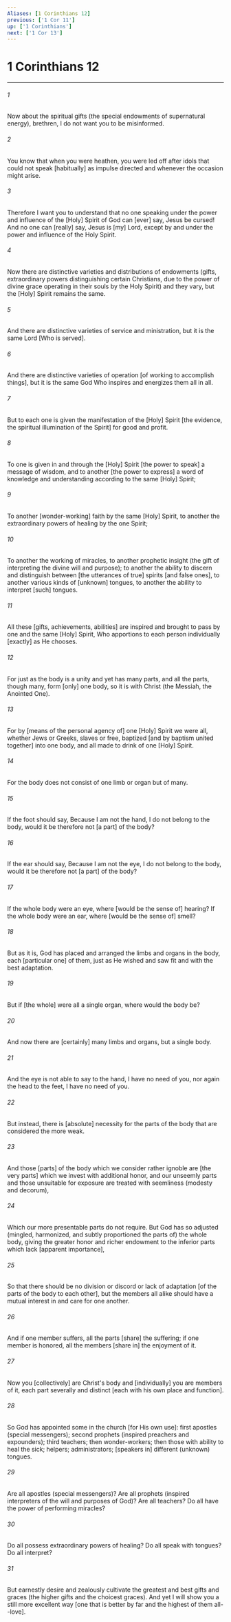 ```yaml
---
Aliases: [1 Corinthians 12]
previous: ['1 Cor 11']
up: ['1 Corinthians']
next: ['1 Cor 13']
---
```

# 1 Corinthians 12

***


###### 1 


Now about the spiritual gifts (the special endowments of supernatural energy), brethren, I do not want you to be misinformed. 


###### 2 


You know that when you were heathen, you were led off after idols that could not speak [habitually] as impulse directed and whenever the occasion might arise. 


###### 3 


Therefore I want you to understand that no one speaking under the power and influence of the [Holy] Spirit of God can [ever] say, Jesus be cursed! And no one can [really] say, Jesus is [my] Lord, except by and under the power and influence of the Holy Spirit. 


###### 4 


Now there are distinctive varieties and distributions of endowments (gifts, extraordinary powers distinguishing certain Christians, due to the power of divine grace operating in their souls by the Holy Spirit) and they vary, but the [Holy] Spirit remains the same. 


###### 5 


And there are distinctive varieties of service and ministration, but it is the same Lord [Who is served]. 


###### 6 


And there are distinctive varieties of operation [of working to accomplish things], but it is the same God Who inspires and energizes them all in all. 


###### 7 


But to each one is given the manifestation of the [Holy] Spirit [the evidence, the spiritual illumination of the Spirit] for good and profit. 


###### 8 


To one is given in and through the [Holy] Spirit [the power to speak] a message of wisdom, and to another [the power to express] a word of knowledge and understanding according to the same [Holy] Spirit; 


###### 9 


To another [wonder-working] faith by the same [Holy] Spirit, to another the extraordinary powers of healing by the one Spirit; 


###### 10 


To another the working of miracles, to another prophetic insight (the gift of interpreting the divine will and purpose); to another the ability to discern and distinguish between [the utterances of true] spirits [and false ones], to another various kinds of [unknown] tongues, to another the ability to interpret [such] tongues. 


###### 11 


All these [gifts, achievements, abilities] are inspired and brought to pass by one and the same [Holy] Spirit, Who apportions to each person individually [exactly] as He chooses. 


###### 12 


For just as the body is a unity and yet has many parts, and all the parts, though many, form [only] one body, so it is with Christ (the Messiah, the Anointed One). 


###### 13 


For by [means of the personal agency of] one [Holy] Spirit we were all, whether Jews or Greeks, slaves or free, baptized [and by baptism united together] into one body, and all made to drink of one [Holy] Spirit. 


###### 14 


For the body does not consist of one limb or organ but of many. 


###### 15 


If the foot should say, Because I am not the hand, I do not belong to the body, would it be therefore not [a part] of the body? 


###### 16 


If the ear should say, Because I am not the eye, I do not belong to the body, would it be therefore not [a part] of the body? 


###### 17 


If the whole body were an eye, where [would be the sense of] hearing? If the whole body were an ear, where [would be the sense of] smell? 


###### 18 


But as it is, God has placed and arranged the limbs and organs in the body, each [particular one] of them, just as He wished and saw fit and with the best adaptation. 


###### 19 


But if [the whole] were all a single organ, where would the body be? 


###### 20 


And now there are [certainly] many limbs and organs, but a single body. 


###### 21 


And the eye is not able to say to the hand, I have no need of you, nor again the head to the feet, I have no need of you. 


###### 22 


But instead, there is [absolute] necessity for the parts of the body that are considered the more weak. 


###### 23 


And those [parts] of the body which we consider rather ignoble are [the very parts] which we invest with additional honor, and our unseemly parts and those unsuitable for exposure are treated with seemliness (modesty and decorum), 


###### 24 


Which our more presentable parts do not require. But God has so adjusted (mingled, harmonized, and subtly proportioned the parts of) the whole body, giving the greater honor and richer endowment to the inferior parts which lack [apparent importance], 


###### 25 


So that there should be no division or discord or lack of adaptation [of the parts of the body to each other], but the members all alike should have a mutual interest in and care for one another. 


###### 26 


And if one member suffers, all the parts [share] the suffering; if one member is honored, all the members [share in] the enjoyment of it. 


###### 27 


Now you [collectively] are Christ's body and [individually] you are members of it, each part severally and distinct [each with his own place and function]. 


###### 28 


So God has appointed some in the church [for His own use]: first apostles (special messengers); second prophets (inspired preachers and expounders); third teachers; then wonder-workers; then those with ability to heal the sick; helpers; administrators; [speakers in] different (unknown) tongues. 


###### 29 


Are all apostles (special messengers)? Are all prophets (inspired interpreters of the will and purposes of God)? Are all teachers? Do all have the power of performing miracles? 


###### 30 


Do all possess extraordinary powers of healing? Do all speak with tongues? Do all interpret? 


###### 31 


But earnestly desire and zealously cultivate the greatest and best gifts and graces (the higher gifts and the choicest graces). And yet I will show you a still more excellent way [one that is better by far and the highest of them all--love].
